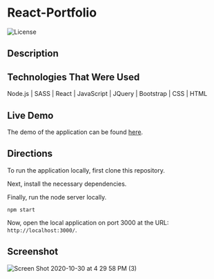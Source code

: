 # React-Portfolio

![License](https://img.shields.io/badge/License-MIT%20License-green?style=flat-square.svg)

## Description


## Technologies That Were Used
Node.js | SASS | React | JavaScript | JQuery | Bootstrap | CSS | HTML

## Live Demo

The demo of the application can be found [here](https://andrew-popp.herokuapp.com/).

## Directions

To run the application locally, first clone this repository.
	
Next, install the necessary dependencies.
	
Finally, run the node server locally.

	npm start
	
Now, open the local application on port 3000 at the URL: `http://localhost:3000/`.

## Screenshot

![Screen Shot 2020-10-30 at 4 29 58 PM (3)](https://user-images.githubusercontent.com/64044377/97758704-76e0e480-1acd-11eb-952f-216f7e7ad267.png)

